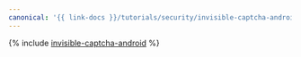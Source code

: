 ```yaml
---
canonical: '{{ link-docs }}/tutorials/security/invisible-captcha-android'
---
```


{% include [invisible-captcha-android](../../../_tutorials/security/invisible-captcha-android.md) %}